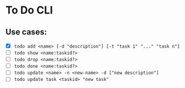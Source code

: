 # To Do CLI

## Use cases:
* [x] `todo add <name> [-d "description"] [-t "task 1" "..." "task n"]`
* [ ] `todo show <name:taskid?>`
* [ ] `todo drop <name:taskid?>`
* [ ] `todo done <name:taskid?>`
* [ ] `todo update <name> -n <new-name> -d ["new description"]`
* [ ] `todo update task <taskid> "new task"`